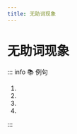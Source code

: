 ```yaml
---
title: 无助词现象
---
```

            
# 无助词现象

<grammer-content sentence="在**日常口语**中，名词后的助词**「を」、「が」、「は」、「に／へ」**经常脱落，出现「無助詞/ゼロ助詞」现象。**注意：正式场合的讲话或书面中，助词不能脱落！**" />

<grammer-content sentence="有些助词不能脱落，如**「に（表达对象）」「で」「と」「から」「まで」「より」**等。" />

::: info :books: 例句

1. <grammer-content id='1-6-1-0' sentence="3[年/ねん][生/せい]の[周/しゅう]さん**（が）**、[二等賞/にとうしょう]でしたね。" trans="三年级的小周同学拿了二等奖。" />
2. <grammer-content id='1-6-1-1' sentence="[僕/ぼく]**（は）**、ほとんどテレビ**（を）**みません。" trans="我几乎不看电视。 " />
3. <grammer-content id='1-6-1-2' sentence="[来週/らいしゅう]、クラス**で**はっぴょうします。" trans="下周我们将在课堂上宣布。" />
4. <grammer-content id='1-6-1-3' sentence="[昨日/きのう][日本/にほん]**から**[戻/もど]りました。" trans="我昨天从日本回来了。" />

:::
